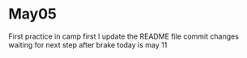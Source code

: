 # May05
First practice in camp
first I update the README file
commit changes
waiting for next step after brake
today is may 11



